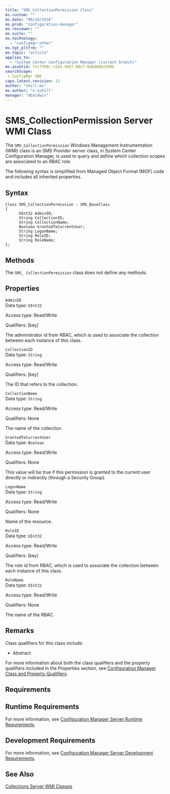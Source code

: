 ```yaml
---
title: "SMS_CollectionPermission Class"
ms.custom: ""
ms.date: "09/20/2016"
ms.prod: "configuration-manager"
ms.reviewer: ""
ms.suite: ""
ms.technology:
  - "configmgr-other"
ms.tgt_pltfrm: ""
ms.topic: "article"
applies_to:
  - "System Center Configuration Manager (current branch)"
ms.assetid: f2c7789c-c55e-492f-88c7-0e6d8861938bsearchScope: - ConfigMgr SDK
caps.latest.revision: 11
author: "shill-ms"
ms.author: "v-suhill"
manager: "mbaldwin"
---
```

# SMS_CollectionPermission Server WMI Class
The `SMS_CollectionPermission` Windows Management Instrumentation (WMI) class is an SMS Provider server class, in System Center Configuration Manager, is used to query and define which collection scopes are associated to an RBAC role.  

 The following syntax is simplified from Managed Object Format (MOF) code and includes all inherited properties.  

## Syntax  

```  
Class SMS_CollectionPermission : SMS_BaseClass  
{  
      UInt32 AdminID;  
      String CollectionID;  
      String CollectionName;  
      Boolean GrantedToCurrentUser;  
      String LogonName;  
      String RoleID;  
      String RoleName;  
};  
```  

## Methods  
 The `SMS_ CollectionPermission` class does not define any methods.  

## Properties  
 `AdminID`  
 Data type: `UInt32`  

 Access type: Read/Write  

 Qualifiers: [key]  

 The administrator id from RBAC, which is used to associate the collection between each instance of this class.  

 `CollectionID`  
 Data type: `String`  

 Access type: Read/Write  

 Qualifiers: [key]  

 The ID that refers to the collection.  

 `CollectionName`  
 Data type: `String`  

 Access type: Read/Write  

 Qualifiers: None  

 The name of the collection.  

 `GrantedToCurrentUser`  
 Data type: `Boolean`  

 Access type: Read/Write  

 Qualifiers: None  

 This value will be true if this permission is granted to the current user directly or indirectly (through a Security Group).  

 `LogonName`  
 Data type: `String`  

 Access type: Read/Write  

 Qualifiers: None  

 Name of the resource.  

 `RoleID`  
 Data type: `UInt32`  

 Access type: Read/Write  

 Qualifiers: [key]  

 The role id from RBAC, which is used to associate the collection between each instance of this class.  

 `RoleName`  
 Data type: `UInt32`  

 Access type: Read/Write  

 Qualifiers: None  

 The name of the RBAC.   

## Remarks  
 Class qualifiers for this class include:  

-   Abstract  

 For more information about both the class qualifiers and the property qualifiers included in the Properties section, see [Configuration Manager Class and Property Qualifiers](../../../../../develop/reference/misc/class-and-property-qualifiers.md).  

## Requirements  

## Runtime Requirements  
 For more information, see [Configuration Manager Server Runtime Requirements](../../../../../develop/core/reqs/server-runtime-requirements.md).  

## Development Requirements  
 For more information, see [Configuration Manager Server Development Requirements](../../../../../develop/core/reqs/server-development-requirements.md).  

## See Also  
 [Collections Server WMI Classes](../../../../../develop/reference/core/clients/collections/collections-server-wmi-classes.md)
